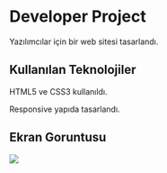 <h1>Developer Project</h1>

Yazılımcılar için bir web sitesi tasarlandı.

<h2>Kullanılan Teknolojiler</h2>

HTML5 ve CSS3 kullanıldı.

Responsive yapıda tasarlandı.

<h2>Ekran Goruntusu</h2>

![](ekran.gif)
